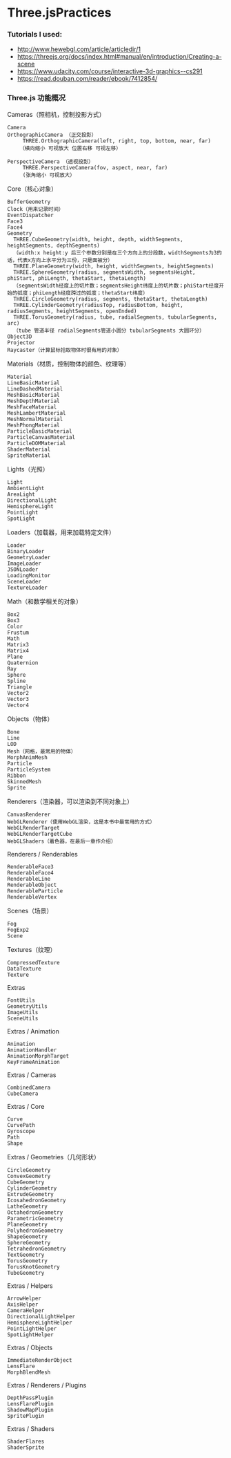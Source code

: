 # Three.jsPractices

### Tutorials I used:
  - http://www.hewebgl.com/article/articledir/1
  - https://threejs.org/docs/index.html#manual/en/introduction/Creating-a-scene
  - https://www.udacity.com/course/interactive-3d-graphics--cs291
  - https://read.douban.com/reader/ebook/7412854/
  

### Three.js 功能概况
  
Cameras（照相机，控制投影方式）

    Camera
    OrthographicCamera （正交投影）
         THREE.OrthographicCamera(left, right, top, bottom, near, far)
        （横向缩小 可视放大 位置右移 可视左移）
         
    PerspectiveCamera （透视投影）
         THREE.PerspectiveCamera(fov, aspect, near, far)
         (张角缩小 可视放大）

Core（核心对象）

    BufferGeometry
    Clock（用来记录时间）
    EventDispatcher
    Face3
    Face4
    Geometry
      THREE.CubeGeometry(width, height, depth, widthSegments, heightSegments, depthSegments)  
      （width:x height:y 后三个参数分别是在三个方向上的分段数，widthSegments为3的话，代表x方向上水平分为三份，只是面被分）
      THREE.PlaneGeometry(width, height, widthSegments, heightSegments)
      THREE.SphereGeometry(radius, segmentsWidth, segmentsHeight, phiStart, phiLength, thetaStart, thetaLength)
      （segmentsWidth经度上的切片数；segmentsHeight纬度上的切片数；phiStart经度开始的弧度；phiLength经度跨过的弧度；thetaStart纬度）
      THREE.CircleGeometry(radius, segments, thetaStart, thetaLength)
      THREE.CylinderGeometry(radiusTop, radiusBottom, height, radiusSegments, heightSegments, openEnded)
      THREE.TorusGeometry(radius, tube, radialSegments, tubularSegments, arc)
      （tube 管道半径 radialSegments管道小圆分 tubularSegments 大圆环分）
    Object3D
    Projector
    Raycaster（计算鼠标拾取物体时很有用的对象）

Materials（材质，控制物体的颜色、纹理等）

    Material
    LineBasicMaterial
    LineDashedMaterial
    MeshBasicMaterial
    MeshDepthMaterial
    MeshFaceMaterial
    MeshLambertMaterial
    MeshNormalMaterial
    MeshPhongMaterial
    ParticleBasicMaterial
    ParticleCanvasMaterial
    ParticleDOMMaterial
    ShaderMaterial
    SpriteMaterial

Lights（光照）

    Light
    AmbientLight
    AreaLight
    DirectionalLight
    HemisphereLight
    PointLight
    SpotLight

Loaders（加载器，用来加载特定文件）

    Loader
    BinaryLoader
    GeometryLoader
    ImageLoader
    JSONLoader
    LoadingMonitor
    SceneLoader
    TextureLoader

Math（和数学相关的对象）

    Box2
    Box3
    Color
    Frustum
    Math
    Matrix3
    Matrix4
    Plane
    Quaternion
    Ray
    Sphere
    Spline
    Triangle
    Vector2
    Vector3
    Vector4

Objects（物体）

    Bone
    Line
    LOD
    Mesh（网格，最常用的物体）
    MorphAnimMesh
    Particle
    ParticleSystem
    Ribbon
    SkinnedMesh
    Sprite

Renderers（渲染器，可以渲染到不同对象上）

    CanvasRenderer
    WebGLRenderer（使用WebGL渲染，这是本书中最常用的方式）
    WebGLRenderTarget
    WebGLRenderTargetCube
    WebGLShaders（着色器，在最后一章作介绍）

Renderers / Renderables

    RenderableFace3
    RenderableFace4
    RenderableLine
    RenderableObject
    RenderableParticle
    RenderableVertex

Scenes（场景）

    Fog
    FogExp2
    Scene

Textures（纹理）

    CompressedTexture
    DataTexture
    Texture

Extras

    FontUtils
    GeometryUtils
    ImageUtils
    SceneUtils

Extras / Animation

    Animation
    AnimationHandler
    AnimationMorphTarget
    KeyFrameAnimation

Extras / Cameras

    CombinedCamera
    CubeCamera

Extras / Core

    Curve
    CurvePath
    Gyroscope
    Path
    Shape

Extras / Geometries（几何形状）

    CircleGeometry
    ConvexGeometry
    CubeGeometry
    CylinderGeometry
    ExtrudeGeometry
    IcosahedronGeometry
    LatheGeometry
    OctahedronGeometry
    ParametricGeometry
    PlaneGeometry
    PolyhedronGeometry
    ShapeGeometry
    SphereGeometry
    TetrahedronGeometry
    TextGeometry
    TorusGeometry
    TorusKnotGeometry
    TubeGeometry

Extras / Helpers

    ArrowHelper
    AxisHelper
    CameraHelper
    DirectionalLightHelper
    HemisphereLightHelper
    PointLightHelper
    SpotLightHelper

Extras / Objects

    ImmediateRenderObject
    LensFlare
    MorphBlendMesh

Extras / Renderers / Plugins

    DepthPassPlugin
    LensFlarePlugin
    ShadowMapPlugin
    SpritePlugin

Extras / Shaders

    ShaderFlares
    ShaderSprite
